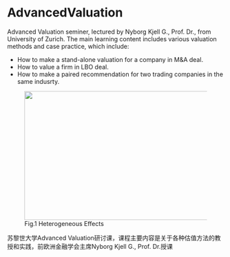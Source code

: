# AdvancedValuation

Advanced Valuation seminer, lectured by Nyborg Kjell G., Prof. Dr., from University of Zurich. The main learning content includes various valuation methods and case practice, which include:

- How to make a stand-alone valuation for a company in M&A deal.
- How to value a firm in LBO deal.
- How to make a paired recommendation for two trading companies in the same indusrty.

<figure>
<img src = "ATE.png" width='500' height='300' class="centerImage">
<figcaption> Fig.1 Heterogeneous Effects </figcaption>
</figure>

苏黎世大学Advanced Valuation研讨课，课程主要内容是关于各种估值方法的教授和实践，前欧洲金融学会主席Nyborg Kjell G., Prof. Dr.授课
